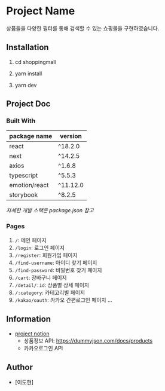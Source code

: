 # Project Name

상품들을 다양한 필터를 통해 검색할 수 있는 쇼핑몰을 구현하였습니다.

## Installation

1. cd shoppingmall

2. yarn install

3. yarn dev

## Project Doc

### Built With

| package name  | version  |
| ------------- | -------- |
| react         | ^18.2.0  |
| next          | ^14.2.5  |
| axios         | ^1.6.8   |
| typescript    | ^5.5.3   |
| emotion/react | ^11.12.0 |
| storybook     | ^8.2.5   |

_자세한 개발 스택은 package.json 참고_

### Pages

1. `/`: 메인 페이지
2. `/login`: 로그인 페이지
3. `/register`: 회원가입 페이지
4. `/find-username`: 아이디 찾기 페이지
5. `/find-password`: 비밀번호 찾기 페이지
6. `/cart`: 장바구니 페이지
7. `/detail/:id`: 상품별 상세 페이지
8. `/:category`: 카테고리별 페이지
9. `/kakao/oauth`: 카카오 간편로그인 페이지
   ...

## Information

- [project notion](https://www.notion.so/5d3059befa5043a2a0d4adc33ad3c865?pvs=4)
  - 상품정보 API: https://dummyjson.com/docs/products
  - 카카오로그인 API

## Author

- [이도현]
